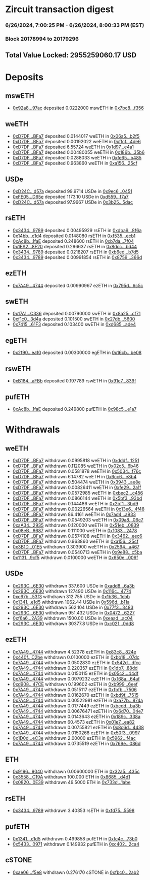 # Zircuit transaction digest
### 6/26/2024, 7:00:25 PM - 6/26/2024, 8:00:33 PM (EST)
### Block 20178994 to 20179296

## Total Value Locked: 2955259060.17 USD

# Deposits
## mswETH
- [0x92a8...97ac](https://etherscan.io/address/0x92a848b0a1E5a92a8aBe5345EC21EF87D86797ac) deposited 0.0222000 mswETH in [0x7bc8...f356](https://etherscan.io/tx/0x92a848b0a1E5a92a8aBe5345EC21EF87D86797ac)
## weETH
- [0xD7DF...BFa7](https://etherscan.io/address/0xD7DF7E085214743530afF339aFC420c7c720BFa7) deposited 0.0144017 weETH in [0x06a5...b2f5](https://etherscan.io/tx/0xD7DF7E085214743530afF339aFC420c7c720BFa7)
- [0xD7DF...BFa7](https://etherscan.io/address/0xD7DF7E085214743530afF339aFC420c7c720BFa7) deposited 0.00192022 weETH in [0xffcf...4de6](https://etherscan.io/tx/0xD7DF7E085214743530afF339aFC420c7c720BFa7)
- [0xD7DF...BFa7](https://etherscan.io/address/0xD7DF7E085214743530afF339aFC420c7c720BFa7) deposited 6.55724 weETH in [0x1d97...e4a1](https://etherscan.io/tx/0xD7DF7E085214743530afF339aFC420c7c720BFa7)
- [0xD7DF...BFa7](https://etherscan.io/address/0xD7DF7E085214743530afF339aFC420c7c720BFa7) deposited 0.00480055 weETH in [0x186b...35b6](https://etherscan.io/tx/0xD7DF7E085214743530afF339aFC420c7c720BFa7)
- [0xD7DF...BFa7](https://etherscan.io/address/0xD7DF7E085214743530afF339aFC420c7c720BFa7) deposited 0.0288033 weETH in [0xfe65...b485](https://etherscan.io/tx/0xD7DF7E085214743530afF339aFC420c7c720BFa7)
- [0xD7DF...BFa7](https://etherscan.io/address/0xD7DF7E085214743530afF339aFC420c7c720BFa7) deposited 0.963860 weETH in [0xa156...25cf](https://etherscan.io/tx/0xD7DF7E085214743530afF339aFC420c7c720BFa7)
## USDe
- [0xD24C...d57a](https://etherscan.io/address/0xD24Cfe2d0fa81369ca6291c28ac5426e16B6d57a) deposited 99.9714 USDe in [0x9ec6...0451](https://etherscan.io/tx/0xD24Cfe2d0fa81369ca6291c28ac5426e16B6d57a)
- [0xFE05...D65e](https://etherscan.io/address/0xFE0545051b67184E200ff9dAd666A8c9F11bD65e) deposited 1173.10 USDe in [0xd559...f7a7](https://etherscan.io/tx/0xFE0545051b67184E200ff9dAd666A8c9F11bD65e)
- [0xD24C...d57a](https://etherscan.io/address/0xD24Cfe2d0fa81369ca6291c28ac5426e16B6d57a) deposited 97.9667 USDe in [0x3b25...5dac](https://etherscan.io/tx/0xD24Cfe2d0fa81369ca6291c28ac5426e16B6d57a)
## rsETH
- [0x3434...9789](https://etherscan.io/address/0x34349c5569e7B846c3558961552D2202760A9789) deposited 0.00495929 rsETH in [0xdba9...8f6a](https://etherscan.io/tx/0x34349c5569e7B846c3558961552D2202760A9789)
- [0x14bb...c1d4](https://etherscan.io/address/0x14bb1b2bb125F69ba9a1eCC40cAD18899e07c1d4) deposited 0.0148080 rsETH in [0xf535...ecb1](https://etherscan.io/tx/0x14bb1b2bb125F69ba9a1eCC40cAD18899e07c1d4)
- [0xAc8b...1faE](https://etherscan.io/address/0xAc8b54F7CF6C655B13bfD487a6255353f0631faE) deposited 0.248600 rsETH in [0xb7da...7f04](https://etherscan.io/tx/0xAc8b54F7CF6C655B13bfD487a6255353f0631faE)
- [0x1EA2...8F20](https://etherscan.io/address/0x1EA2246dC2266351a9e83a2cfa8c62068ea88F20) deposited 0.296637 rsETH in [0x8dcc...bd44](https://etherscan.io/tx/0x1EA2246dC2266351a9e83a2cfa8c62068ea88F20)
- [0x3434...9789](https://etherscan.io/address/0x34349c5569e7B846c3558961552D2202760A9789) deposited 0.0218207 rsETH in [0xb6ed...b7d5](https://etherscan.io/tx/0x34349c5569e7B846c3558961552D2202760A9789)
- [0x3434...9789](https://etherscan.io/address/0x34349c5569e7B846c3558961552D2202760A9789) deposited 0.00991854 rsETH in [0x8759...366d](https://etherscan.io/tx/0x34349c5569e7B846c3558961552D2202760A9789)
## ezETH
- [0x7A49...4744](https://etherscan.io/address/0x7A493Be5c2ce014cD049Bf178a1ac0Db1B434744) deposited 0.00990967 ezETH in [0x795d...6c5c](https://etherscan.io/tx/0x7A493Be5c2ce014cD049Bf178a1ac0Db1B434744)
## swETH
- [0x17A1...C336](https://etherscan.io/address/0x17A1C216201bCB41A3d64082890aAf0C6c3FC336) deposited 0.00790000 swETH in [0x8a25...cf71](https://etherscan.io/tx/0x17A1C216201bCB41A3d64082890aAf0C6c3FC336)
- [0xf1c0...3d4a](https://etherscan.io/address/0xf1c08F2BA21E4cA87358bdAB53B3B18BA7aC3d4a) deposited 0.101500 swETH in [0x27db...5600](https://etherscan.io/tx/0xf1c08F2BA21E4cA87358bdAB53B3B18BA7aC3d4a)
- [0x7415...61F3](https://etherscan.io/address/0x74152a5F8Af0D6E045982159935A2AA4001061F3) deposited 0.103400 swETH in [0xd685...ade4](https://etherscan.io/tx/0x74152a5F8Af0D6E045982159935A2AA4001061F3)
## egETH
- [0x2f90...ea10](https://etherscan.io/address/0x2f907c35510F21a9Da01B1B997b5752a892Fea10) deposited 0.00300000 egETH in [0x16cb...be08](https://etherscan.io/tx/0x2f907c35510F21a9Da01B1B997b5752a892Fea10)
## rswETH
- [0xB184...aFBb](https://etherscan.io/address/0xB1847E28C21876c4a2035057C947A9Bec51baFBb) deposited 0.197789 rswETH in [0x91e7...839f](https://etherscan.io/tx/0xB1847E28C21876c4a2035057C947A9Bec51baFBb)
## pufETH
- [0xAc8b...1faE](https://etherscan.io/address/0xAc8b54F7CF6C655B13bfD487a6255353f0631faE) deposited 0.249800 pufETH in [0x98c5...e1a7](https://etherscan.io/tx/0xAc8b54F7CF6C655B13bfD487a6255353f0631faE)
# Withdrawals
## weETH
- [0xD7DF...BFa7](https://etherscan.io/address/0xD7DF7E085214743530afF339aFC420c7c720BFa7) withdrawn 0.0995818 weETH in [0xdddf...1251](https://etherscan.io/tx/0xD7DF7E085214743530afF339aFC420c7c720BFa7)
- [0xD7DF...BFa7](https://etherscan.io/address/0xD7DF7E085214743530afF339aFC420c7c720BFa7) withdrawn 0.112085 weETH in [0x02c5...6b46](https://etherscan.io/tx/0xD7DF7E085214743530afF339aFC420c7c720BFa7)
- [0xD7DF...BFa7](https://etherscan.io/address/0xD7DF7E085214743530afF339aFC420c7c720BFa7) withdrawn 0.0581878 weETH in [0x5034...f76c](https://etherscan.io/tx/0xD7DF7E085214743530afF339aFC420c7c720BFa7)
- [0xD7DF...BFa7](https://etherscan.io/address/0xD7DF7E085214743530afF339aFC420c7c720BFa7) withdrawn 6.14782 weETH in [0x6cc6...e8b4](https://etherscan.io/tx/0xD7DF7E085214743530afF339aFC420c7c720BFa7)
- [0xD7DF...BFa7](https://etherscan.io/address/0xD7DF7E085214743530afF339aFC420c7c720BFa7) withdrawn 0.504474 weETH in [0x3943...ae8e](https://etherscan.io/tx/0xD7DF7E085214743530afF339aFC420c7c720BFa7)
- [0xD7DF...BFa7](https://etherscan.io/address/0xD7DF7E085214743530afF339aFC420c7c720BFa7) withdrawn 0.00826411 weETH in [0xfe29...2a1f](https://etherscan.io/tx/0xD7DF7E085214743530afF339aFC420c7c720BFa7)
- [0xD7DF...BFa7](https://etherscan.io/address/0xD7DF7E085214743530afF339aFC420c7c720BFa7) withdrawn 0.0572985 weETH in [0xbec2...c456](https://etherscan.io/tx/0xD7DF7E085214743530afF339aFC420c7c720BFa7)
- [0xD7DF...BFa7](https://etherscan.io/address/0xD7DF7E085214743530afF339aFC420c7c720BFa7) withdrawn 0.0866144 weETH in [0x5bf3...93bd](https://etherscan.io/tx/0xD7DF7E085214743530afF339aFC420c7c720BFa7)
- [0xD7DF...BFa7](https://etherscan.io/address/0xD7DF7E085214743530afF339aFC420c7c720BFa7) withdrawn 0.144486 weETH in [0x2bf1...3bd9](https://etherscan.io/tx/0xD7DF7E085214743530afF339aFC420c7c720BFa7)
- [0xD7DF...BFa7](https://etherscan.io/address/0xD7DF7E085214743530afF339aFC420c7c720BFa7) withdrawn 0.00226564 weETH in [0x13e6...4f48](https://etherscan.io/tx/0xD7DF7E085214743530afF339aFC420c7c720BFa7)
- [0xD7DF...BFa7](https://etherscan.io/address/0xD7DF7E085214743530afF339aFC420c7c720BFa7) withdrawn 86.4161 weETH in [0x7ad4...a933](https://etherscan.io/tx/0xD7DF7E085214743530afF339aFC420c7c720BFa7)
- [0xD7DF...BFa7](https://etherscan.io/address/0xD7DF7E085214743530afF339aFC420c7c720BFa7) withdrawn 0.0549203 weETH in [0x09a8...06c7](https://etherscan.io/tx/0xD7DF7E085214743530afF339aFC420c7c720BFa7)
- [0xaA34...2935](https://etherscan.io/address/0xaA34f216EF490c7cCdbDDE1a28C3f05c8E6e2935) withdrawn 0.120000 weETH in [0x51eb...0839](https://etherscan.io/tx/0xaA34f216EF490c7cCdbDDE1a28C3f05c8E6e2935)
- [0x08eB...6687](https://etherscan.io/address/0x08eB09389c7428925e73f2c374FcB7C469aa6687) withdrawn 0.111000 weETH in [0x1083...2478](https://etherscan.io/tx/0x08eB09389c7428925e73f2c374FcB7C469aa6687)
- [0xD7DF...BFa7](https://etherscan.io/address/0xD7DF7E085214743530afF339aFC420c7c720BFa7) withdrawn 0.0574108 weETH in [0x3462...eec6](https://etherscan.io/tx/0xD7DF7E085214743530afF339aFC420c7c720BFa7)
- [0xD7DF...BFa7](https://etherscan.io/address/0xD7DF7E085214743530afF339aFC420c7c720BFa7) withdrawn 0.963860 weETH in [0xa156...25cf](https://etherscan.io/tx/0xD7DF7E085214743530afF339aFC420c7c720BFa7)
- [0x3B1D...01E5](https://etherscan.io/address/0x3B1D20934d3a7aa1b6FE277a19D14ED2089F01E5) withdrawn 0.303900 weETH in [0x2594...a467](https://etherscan.io/tx/0x3B1D20934d3a7aa1b6FE277a19D14ED2089F01E5)
- [0xD7DF...BFa7](https://etherscan.io/address/0xD7DF7E085214743530afF339aFC420c7c720BFa7) withdrawn 0.0540713 weETH in [0x9e88...c5ba](https://etherscan.io/tx/0xD7DF7E085214743530afF339aFC420c7c720BFa7)
- [0x1131...9cf5](https://etherscan.io/address/0x1131f0837C83D494AE7cc7D2273b4Ae8Dc1D9cf5) withdrawn 0.0100000 weETH in [0x650e...006f](https://etherscan.io/tx/0x1131f0837C83D494AE7cc7D2273b4Ae8Dc1D9cf5)
## USDe
- [0x293C...6E30](https://etherscan.io/address/0x293C6937D8D82e05B01335F7B33FBA0c8e256E30) withdrawn 337.600 USDe in [0xadd8...6a3b](https://etherscan.io/tx/0x293C6937D8D82e05B01335F7B33FBA0c8e256E30)
- [0x293C...6E30](https://etherscan.io/address/0x293C6937D8D82e05B01335F7B33FBA0c8e256E30) withdrawn 127490 USDe in [0x116c...4774](https://etherscan.io/tx/0x293C6937D8D82e05B01335F7B33FBA0c8e256E30)
- [0xc67b...53f3](https://etherscan.io/address/0xc67bCd96C4a74bBf4D0b6793e9F032c017A153f3) withdrawn 312.755 USDe in [0x1b36...1cbb](https://etherscan.io/tx/0xc67bCd96C4a74bBf4D0b6793e9F032c017A153f3)
- [0x1341...e1d5](https://etherscan.io/address/0x1341df844780b66AF4ccC98Ae0F34be87eABe1d5) withdrawn 1062.44 USDe in [0x596d...b11a](https://etherscan.io/tx/0x1341df844780b66AF4ccC98Ae0F34be87eABe1d5)
- [0x293C...6E30](https://etherscan.io/address/0x293C6937D8D82e05B01335F7B33FBA0c8e256E30) withdrawn 562.104 USDe in [0x77f3...3483](https://etherscan.io/tx/0x293C6937D8D82e05B01335F7B33FBA0c8e256E30)
- [0x293C...6E30](https://etherscan.io/address/0x293C6937D8D82e05B01335F7B33FBA0c8e256E30) withdrawn 951.432 USDe in [0x0472...6227](https://etherscan.io/tx/0x293C6937D8D82e05B01335F7B33FBA0c8e256E30)
- [0xf6a6...2A39](https://etherscan.io/address/0xf6a6f520455135f69CE093D3f72D33c2A1b72A39) withdrawn 1500.00 USDe in [0xeaad...ac04](https://etherscan.io/tx/0xf6a6f520455135f69CE093D3f72D33c2A1b72A39)
- [0x293C...6E30](https://etherscan.io/address/0x293C6937D8D82e05B01335F7B33FBA0c8e256E30) withdrawn 30377.8 USDe in [0xc021...0dd8](https://etherscan.io/tx/0x293C6937D8D82e05B01335F7B33FBA0c8e256E30)
## ezETH
- [0x7A49...4744](https://etherscan.io/address/0x7A493Be5c2ce014cD049Bf178a1ac0Db1B434744) withdrawn 4.52378 ezETH in [0x83c8...824e](https://etherscan.io/tx/0x7A493Be5c2ce014cD049Bf178a1ac0Db1B434744)
- [0x440f...C2be](https://etherscan.io/address/0x440fF0B80b8fd1B537825b43E01Da0d222fbC2be) withdrawn 0.0100000 ezETH in [0xbb18...07dc](https://etherscan.io/tx/0x440fF0B80b8fd1B537825b43E01Da0d222fbC2be)
- [0x7A49...4744](https://etherscan.io/address/0x7A493Be5c2ce014cD049Bf178a1ac0Db1B434744) withdrawn 0.0502830 ezETH in [0x542d...dfcc](https://etherscan.io/tx/0x7A493Be5c2ce014cD049Bf178a1ac0Db1B434744)
- [0x7A49...4744](https://etherscan.io/address/0x7A493Be5c2ce014cD049Bf178a1ac0Db1B434744) withdrawn 0.220357 ezETH in [0x1db7...88dd](https://etherscan.io/tx/0x7A493Be5c2ce014cD049Bf178a1ac0Db1B434744)
- [0x7A49...4744](https://etherscan.io/address/0x7A493Be5c2ce014cD049Bf178a1ac0Db1B434744) withdrawn 0.0150115 ezETH in [0x05c2...44df](https://etherscan.io/tx/0x7A493Be5c2ce014cD049Bf178a1ac0Db1B434744)
- [0x7A49...4744](https://etherscan.io/address/0x7A493Be5c2ce014cD049Bf178a1ac0Db1B434744) withdrawn 0.0979232 ezETH in [0x168a...64af](https://etherscan.io/tx/0x7A493Be5c2ce014cD049Bf178a1ac0Db1B434744)
- [0xd908...47CE](https://etherscan.io/address/0xd90825b15f70B64f81BaB600F7F56Fe3F86747CE) withdrawn 0.199602 ezETH in [0xb999...6eef](https://etherscan.io/tx/0xd90825b15f70B64f81BaB600F7F56Fe3F86747CE)
- [0x7A49...4744](https://etherscan.io/address/0x7A493Be5c2ce014cD049Bf178a1ac0Db1B434744) withdrawn 0.0515117 ezETH in [0xfbfb...7506](https://etherscan.io/tx/0x7A493Be5c2ce014cD049Bf178a1ac0Db1B434744)
- [0x7A49...4744](https://etherscan.io/address/0x7A493Be5c2ce014cD049Bf178a1ac0Db1B434744) withdrawn 0.0162670 ezETH in [0xbd9f...7515](https://etherscan.io/tx/0x7A493Be5c2ce014cD049Bf178a1ac0Db1B434744)
- [0x7A49...4744](https://etherscan.io/address/0x7A493Be5c2ce014cD049Bf178a1ac0Db1B434744) withdrawn 0.00522981 ezETH in [0xa77b...874a](https://etherscan.io/tx/0x7A493Be5c2ce014cD049Bf178a1ac0Db1B434744)
- [0x7A49...4744](https://etherscan.io/address/0x7A493Be5c2ce014cD049Bf178a1ac0Db1B434744) withdrawn 0.0177449 ezETH in [0xbcdd...ba3b](https://etherscan.io/tx/0x7A493Be5c2ce014cD049Bf178a1ac0Db1B434744)
- [0x7A49...4744](https://etherscan.io/address/0x7A493Be5c2ce014cD049Bf178a1ac0Db1B434744) withdrawn 0.00676471 ezETH in [0x6d70...04e7](https://etherscan.io/tx/0x7A493Be5c2ce014cD049Bf178a1ac0Db1B434744)
- [0x7A49...4744](https://etherscan.io/address/0x7A493Be5c2ce014cD049Bf178a1ac0Db1B434744) withdrawn 0.0143643 ezETH in [0x189c...338a](https://etherscan.io/tx/0x7A493Be5c2ce014cD049Bf178a1ac0Db1B434744)
- [0x7A49...4744](https://etherscan.io/address/0x7A493Be5c2ce014cD049Bf178a1ac0Db1B434744) withdrawn 60.4573 ezETH in [0x01e7...ea82](https://etherscan.io/tx/0x7A493Be5c2ce014cD049Bf178a1ac0Db1B434744)
- [0x7A49...4744](https://etherscan.io/address/0x7A493Be5c2ce014cD049Bf178a1ac0Db1B434744) withdrawn 0.00755821 ezETH in [0x8c6d...4438](https://etherscan.io/tx/0x7A493Be5c2ce014cD049Bf178a1ac0Db1B434744)
- [0x7A49...4744](https://etherscan.io/address/0x7A493Be5c2ce014cD049Bf178a1ac0Db1B434744) withdrawn 0.0150268 ezETH in [0x50f3...0997](https://etherscan.io/tx/0x7A493Be5c2ce014cD049Bf178a1ac0Db1B434744)
- [0x1D0d...eC3e](https://etherscan.io/address/0x1D0da4377769C0eC5D0a04A8ce0e68e935E0eC3e) withdrawn 2.00000 ezETH in [0x5962...f4ac](https://etherscan.io/tx/0x1D0da4377769C0eC5D0a04A8ce0e68e935E0eC3e)
- [0x7A49...4744](https://etherscan.io/address/0x7A493Be5c2ce014cD049Bf178a1ac0Db1B434744) withdrawn 0.0735519 ezETH in [0x769e...086d](https://etherscan.io/tx/0x7A493Be5c2ce014cD049Bf178a1ac0Db1B434744)
## ETH
- [0x9196...9040](https://etherscan.io/address/0x9196E0DE99a75BFAb1AA4A153eA8b2B2A1a59040) withdrawn 0.00600000 ETH in [0x32a5...435c](https://etherscan.io/tx/0x9196E0DE99a75BFAb1AA4A153eA8b2B2A1a59040)
- [0x3558...C19A](https://etherscan.io/address/0x3558cfe3B6377ceb8EDF7017DA21E8e6Ce68C19A) withdrawn 100.000 ETH in [0x8685...d4d1](https://etherscan.io/tx/0x3558cfe3B6377ceb8EDF7017DA21E8e6Ce68C19A)
- [0x0820...0E39](https://etherscan.io/address/0x082005c842e243475C8719b3082B1f5b8baa0E39) withdrawn 49.5000 ETH in [0x733d...1abe](https://etherscan.io/tx/0x082005c842e243475C8719b3082B1f5b8baa0E39)
## rsETH
- [0x3434...9789](https://etherscan.io/address/0x34349c5569e7B846c3558961552D2202760A9789) withdrawn 3.40353 rsETH in [0xfd75...5598](https://etherscan.io/tx/0x34349c5569e7B846c3558961552D2202760A9789)
## pufETH
- [0x1341...e1d5](https://etherscan.io/address/0x1341df844780b66AF4ccC98Ae0F34be87eABe1d5) withdrawn 0.499858 pufETH in [0xfc4c...73b0](https://etherscan.io/tx/0x1341df844780b66AF4ccC98Ae0F34be87eABe1d5)
- [0x5433...0971](https://etherscan.io/address/0x5433e96CAe8fb6A7cf49287EC6c003b4942E0971) withdrawn 0.149932 pufETH in [0xc402...2ca4](https://etherscan.io/tx/0x5433e96CAe8fb6A7cf49287EC6c003b4942E0971)
## cSTONE
- [0xae06...f5e8](https://etherscan.io/address/0xae0662a074e370d417918Aae3d61b3Ed14cdf5e8) withdrawn 0.276170 cSTONE in [0xfbc0...2ab2](https://etherscan.io/tx/0xae0662a074e370d417918Aae3d61b3Ed14cdf5e8)
